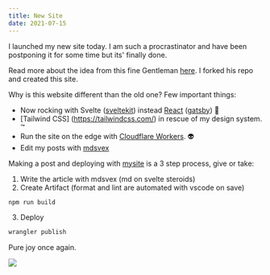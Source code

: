```yaml
---
title: New Site
date: 2021-07-15
---
```


I launched my new site today. I am such a procrastinator and have been postponing it for some time
but its' finally done.

Read more about the idea from this fine Gentleman [here](https://www.solberg.is/sveltekit-blog). I
forked his repo and created this site.

Why is this website different than the old one? Few important things:

- Now rocking with Svelte ([sveltekit](https://kit.svelte.dev)) instead
  [React](https://reactjs.org/) ([gatsby](https://www.gatsbyjs.com/)) 🤙
- [Tailwind CSS] (https://tailwindcss.com/) in rescue of my design system. ™
- Run the site on the edge with [Cloudflare Workers](https://developers.cloudflare.com/). 👽
- Edit my posts with [mdsvex](https://mdsvex.com/)

Making a post and deploying with [mysite](https://github.com/nkostic/mysite) is a 3 step process,
give or take:

1. Write the article with mdsvex (md on svelte steroids)
2. Create Artifact (format and lint are automated with vscode on save)

```sh
npm run build
```

3. Deploy

```sh
wrangler publish
```

Pure joy once again.

<img src="/svelte-kit-machine.png">
